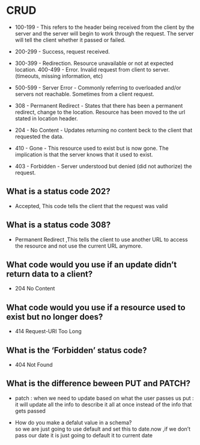 # CRUD

* 100-199 - This refers to the header being received from the client by the server and the server will begin to work through the request. The server will tell the client whether it passed or failed.

* 200-299 - Success, request received.

* 300-399 - Redirection. Resource unavailable or not at expected location. 400-499 - Error. Invalid request from client to server. (timeouts, missing information, etc)

* 500-599 - Server Error - Commonly referring to overloaded and/or servers not reachable. Sometimes from a client request.

* 308 - Permanent Redirect - States that there has been a permanent redirect, change to the location. Resource has been moved to the url stated in location header.

* 204 - No Content - Updates returning no content beck to the client that requested the data.

* 410 - Gone - This resource used to exist but is now gone. The implication is that the server knows that it used to exist.

* 403 - Forbidden - Server understood but denied (did not authorize) the request.

## What is a status code 202?

* Accepted, This code tells the client that the request was valid

## What is a status code 308?

* Permanent Redirect ,This tells the client to use another URL to access the resource and not use the current URL anymore.

## What code would you use if an update didn’t return data to a client?

* 204 No Content

## What code would you use if a resource used to exist but no longer does?

* 414 Request-URI Too Long

## What is the ‘Forbidden’ status code?

* 404 Not Found

## What is the difference beween PUT and PATCH?

* patch : when we need to update based on what the user passes us put : it will update all the info to describe it all at once instead of the info that gets passed

* How do you make a defalut value in a schema? <br>
so we are just going to use default and set this to date.now ,if we don’t pass our date it is just going to default it to current date